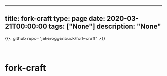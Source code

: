 
---
title: fork-craft
type: page
date: 2020-03-21T00:00:00
tags: ["None"]
description: "None"
---

{{< github repo="jakeroggenbuck/fork-craft" >}}

<br>

# fork-craft